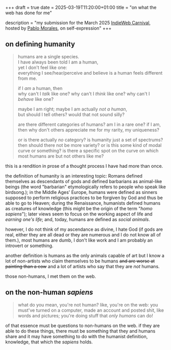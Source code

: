 +++
draft = true
date = 2025-03-19T11:20:00+01:00
title = "on what the web has done for me"

description = "my submission for the March 2025 [IndieWeb Carnival](https://indieweb.org/IndieWeb_Carnival), hosted by [Pablo Morales](https://lifeofpablo.com/blog/author:pablo-morales/), on self-expression"
+++

## on defining humanity

> humans are a single species. \
> I have always been told I am a human, \
> yet I don't feel like one: \
> everything I see/hear/perceive and believe is a human feels different from me.
> 
> if I *am* a human, then \
> why can't I *talk* like one? why can't I *think* like one? why can't I
*behave* like one?
> 
> maybe I am right; maybe I am actually *not a human*, \
> but should I tell others? would that not sound silly?
> 
> are there different categories of humans? am I in a rare one? if I am, then why
> don't others appreciate me for my rarity, my uniqueness?
> 
> or is there actually *no* category? is humanity just a set of spectrums? \
> then should there not be more variety? or is this some kind of modal curve or
> something? is there a specific spot on the curve on which most humans are but
> not others like me?

<!-- more --> 

this is a rendition in prose of a thought process I have had more than once.

the definition of humanity is an interesting topic: Romans defined themselves as descendants of gods and defined barbarians as animal-like beings (the word "barbarian" etymologically refers to people who speak like birdsong.); in the Middle Ages' Europe, humans were defined as sinners supposed to perform religious practices to be forgiven by God and thus be able to go to Heaven; during the Renaissance, humanists defined humans as creatures of knowledge (this might be the origin of the term "<i lang="lat">homo sapiens</i>"); later views seem to focus on the working aspect of life and <i>earning one's life</i>; and, today, humans are defined as <i>social animals</i>.

however, I do not think of my ascendance as divine, I hate God (if gods are real, either they are all dead or they are numerous and I do not know all of them.), most humans are dumb, I don't like work and I am probably an introvert or something.

another definition is humans as the only animals capable of art but I know a lot of non-artists who claim themselves to be humans ~~and are worse at painting than a cow~~ and a lot of artists who say that they are *not* humans.

those non-humans, I met them on the web.

## on the non-human <i lang="lat">sapiens</i>

> what do you mean, you're not human? like, you're on the web: you must've turned on
> a computer, made an account and posted shit, like words and pictures; you're
> doing stuff that *only humans* can do!

of that essence must be questions to non-humans on the web. if they are able to
do these things, there must be something that they and humans share and it may
have something to do with the humanist definition, knowledge, that which the
<i lang="lat">sapiens</i> holds.
